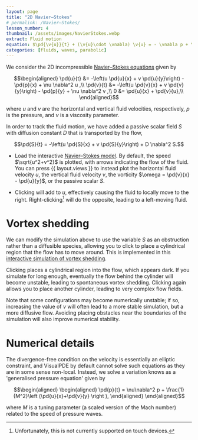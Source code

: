 ```yaml
---
layout: page
title: "2D Navier–Stokes"
# permalink: /Navier–Stokes/
lesson_number: 4
thumbnail: /assets/images/NavierStokes.webp
extract: Fluid motion
equation: $\pd{\v{u}}{t} + (\v{u}\cdot \vnabla) \v{u} = - \vnabla p + \nu \nabla^2 \v{u},$ $\vnabla \cdot \v{u} = 0$
categories: [fluids, waves, parabolic]
---
```



We consider the 2D incompressible [Navier–Stokes equations](https://en.wikipedia.org/wiki/Navier%E2%80%93Stokes_equations) given by

$$\begin{aligned}
      \pd{u}{t} &= -\left(u  \pd{u}{x} + v  \pd{u}{y}\right) -  \pd{p}{x} + \nu \nabla^2 u  ,\\
      \pd{v}{t} &= -\left(u  \pd{v}{x} + v  \pd{v}{y}\right) -  \pd{p}{y} + \nu \nabla^2 v ,\\
     0 &= \pd{u}{x} + \pd{v}{u},\\
    \end{aligned}$$

where $u$ and $v$ are the horizontal and vertical fluid velocities, respectively, $p$ is the pressure, and $\nu$ is a viscosity parameter.

In order to track the fluid motion, we have added a passive scalar field $S$ with diffusion constant $D$ that is transported by the flow,

$$\pd{S}{t} =  -\left(u  \pd{S}{x} + v  \pd{S}{y}\right) + D \nabla^2 S.$$

* Load the interactive [Navier–Stokes model](/sim/?preset=NavierStokes). By default, the speed $\sqrt{u^2+v^2}$ is plotted, with arrows indicating the flow of the fluid. You can press {{ layout.views }} to instead plot the horizontal fluid velocity $u$, the vertical fluid velocity $v$, the vorticity $\omega = \pd{v}{x} - \pd{u}{y}$, or the passive scalar $S$.

* Clicking will add to $u$, effectively causing the fluid to locally move to the right. Right-clicking[^1] will do the opposite, leading to a left-moving fluid.

# Vortex shedding

We can modify the simulation above to use the variable $S$ as an obstruction rather than a diffusible species, allowing you to click to place a cylindrical region that the flow has to move around. This is implemented in this [interactive simulation of vortex shedding](/sim/?preset=NavierStokesFlowCylinder).

Clicking places a cylindrical region into the flow, which appears dark. If you simulate for long enough, eventually the flow behind the cylinder will become unstable, leading to spontaneous vortex shedding. Clicking again allows you to place another cylinder, leading to very complex flow fields.

Note that some configurations may become numerically unstable; if so, increasing the value of $\nu$ will often lead to a more stable simulation, but a more diffusive flow. Avoiding placing obstacles near the boundaries of the simulation will also improve numerical stability.


# Numerical details

The divergence-free condition on the velocity is essentially an elliptic constraint, and VisualPDE by default cannot solve such equations as they are in some sense non-local. Instead, we solve a variation knows as a 'generalised pressure equation' given by

$$\begin{aligned}
\begin{aligned}
     \pd{p}{t} = \nu\nabla^2 p + \frac{1}{M^2}\left (\pd{u}{x}+\pd{v}{y} \right ),    \end{aligned}
    \end{aligned}$$

where $M$ is a tuning parameter (a scaled version of the Mach number) related to the speed of pressure waves.

[^1]: Unfortunately, this is not currently supported on touch devices.